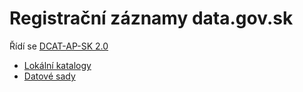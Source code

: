 # Registrační záznamy data.gov.sk

Řídí se [DCAT-AP-SK 2.0](https://datova-kancelaria.github.io/dcat-ap-sk/)

- [Lokální katalogy](lkody)
- [Datové sady](datasety)
